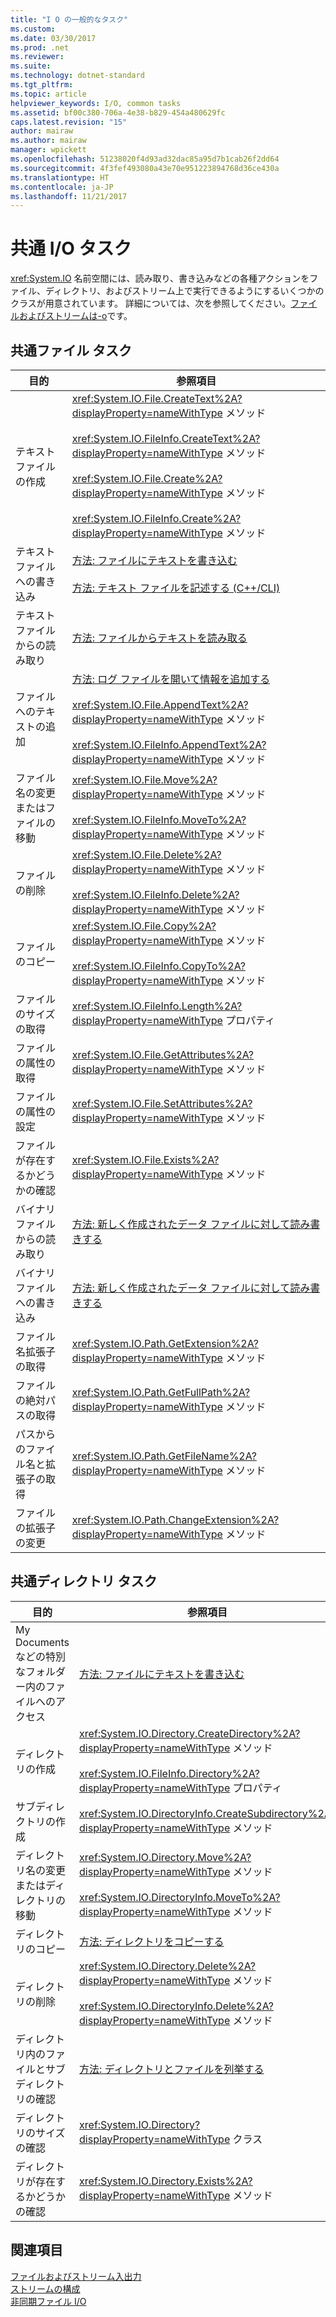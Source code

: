 ```yaml
---
title: "I O の一般的なタスク"
ms.custom: 
ms.date: 03/30/2017
ms.prod: .net
ms.reviewer: 
ms.suite: 
ms.technology: dotnet-standard
ms.tgt_pltfrm: 
ms.topic: article
helpviewer_keywords: I/O, common tasks
ms.assetid: bf00c380-706a-4e38-b829-454a480629fc
caps.latest.revision: "15"
author: mairaw
ms.author: mairaw
manager: wpickett
ms.openlocfilehash: 51238020f4d93ad32dac85a95d7b1cab26f2dd64
ms.sourcegitcommit: 4f3fef493080a43e70e951223894768d36ce430a
ms.translationtype: HT
ms.contentlocale: ja-JP
ms.lasthandoff: 11/21/2017
---
```

# <a name="common-io-tasks"></a>共通 I/O タスク
<xref:System.IO> 名前空間には、読み取り、書き込みなどの各種アクションをファイル、ディレクトリ、およびストリーム上で実行できるようにするいくつかのクラスが用意されています。 詳細については、次を参照してください。[ファイルおよびストリームは-o](../../../docs/standard/io/index.md)です。  
  
## <a name="common-file-tasks"></a>共通ファイル タスク  
  
|目的|参照項目|  
|-------------------|--------------------------------------|  
|テキスト ファイルの作成|<xref:System.IO.File.CreateText%2A?displayProperty=nameWithType> メソッド<br /><br /> <xref:System.IO.FileInfo.CreateText%2A?displayProperty=nameWithType> メソッド<br /><br /> <xref:System.IO.File.Create%2A?displayProperty=nameWithType> メソッド<br /><br /> <xref:System.IO.FileInfo.Create%2A?displayProperty=nameWithType> メソッド|  
|テキスト ファイルへの書き込み|[方法: ファイルにテキストを書き込む](../../../docs/standard/io/how-to-write-text-to-a-file.md)<br /><br /> [方法: テキスト ファイルを記述する (C++/CLI)](/cpp/dotnet/how-to-write-a-text-file-cpp-cli)|  
|テキスト ファイルからの読み取り|[方法: ファイルからテキストを読み取る](../../../docs/standard/io/how-to-read-text-from-a-file.md)|  
|ファイルへのテキストの追加|[方法: ログ ファイルを開いて情報を追加する](../../../docs/standard/io/how-to-open-and-append-to-a-log-file.md)<br /><br /> <xref:System.IO.File.AppendText%2A?displayProperty=nameWithType> メソッド<br /><br /> <xref:System.IO.FileInfo.AppendText%2A?displayProperty=nameWithType> メソッド|  
|ファイル名の変更またはファイルの移動|<xref:System.IO.File.Move%2A?displayProperty=nameWithType> メソッド<br /><br /> <xref:System.IO.FileInfo.MoveTo%2A?displayProperty=nameWithType> メソッド|  
|ファイルの削除|<xref:System.IO.File.Delete%2A?displayProperty=nameWithType> メソッド<br /><br /> <xref:System.IO.FileInfo.Delete%2A?displayProperty=nameWithType> メソッド|  
|ファイルのコピー|<xref:System.IO.File.Copy%2A?displayProperty=nameWithType> メソッド<br /><br /> <xref:System.IO.FileInfo.CopyTo%2A?displayProperty=nameWithType> メソッド|  
|ファイルのサイズの取得|<xref:System.IO.FileInfo.Length%2A?displayProperty=nameWithType> プロパティ|  
|ファイルの属性の取得|<xref:System.IO.File.GetAttributes%2A?displayProperty=nameWithType> メソッド|  
|ファイルの属性の設定|<xref:System.IO.File.SetAttributes%2A?displayProperty=nameWithType> メソッド|  
|ファイルが存在するかどうかの確認|<xref:System.IO.File.Exists%2A?displayProperty=nameWithType> メソッド|  
|バイナリ ファイルからの読み取り|[方法: 新しく作成されたデータ ファイルに対して読み書きする](../../../docs/standard/io/how-to-read-and-write-to-a-newly-created-data-file.md)|  
|バイナリ ファイルへの書き込み|[方法: 新しく作成されたデータ ファイルに対して読み書きする](../../../docs/standard/io/how-to-read-and-write-to-a-newly-created-data-file.md)|  
|ファイル名拡張子の取得|<xref:System.IO.Path.GetExtension%2A?displayProperty=nameWithType> メソッド|  
|ファイルの絶対パスの取得|<xref:System.IO.Path.GetFullPath%2A?displayProperty=nameWithType> メソッド|  
|パスからのファイル名と拡張子の取得|<xref:System.IO.Path.GetFileName%2A?displayProperty=nameWithType> メソッド|  
|ファイルの拡張子の変更|<xref:System.IO.Path.ChangeExtension%2A?displayProperty=nameWithType> メソッド|  
  
## <a name="common-directory-tasks"></a>共通ディレクトリ タスク  
  
|目的|参照項目|  
|-------------------|--------------------------------------|  
|My Documents などの特別なフォルダー内のファイルへのアクセス|[方法: ファイルにテキストを書き込む](../../../docs/standard/io/how-to-write-text-to-a-file.md)|  
|ディレクトリの作成|<xref:System.IO.Directory.CreateDirectory%2A?displayProperty=nameWithType> メソッド<br /><br /> <xref:System.IO.FileInfo.Directory%2A?displayProperty=nameWithType> プロパティ|  
|サブディレクトリの作成|<xref:System.IO.DirectoryInfo.CreateSubdirectory%2A?displayProperty=nameWithType> メソッド|  
|ディレクトリ名の変更またはディレクトリの移動|<xref:System.IO.Directory.Move%2A?displayProperty=nameWithType> メソッド<br /><br /> <xref:System.IO.DirectoryInfo.MoveTo%2A?displayProperty=nameWithType> メソッド|  
|ディレクトリのコピー|[方法: ディレクトリをコピーする](../../../docs/standard/io/how-to-copy-directories.md)|  
|ディレクトリの削除|<xref:System.IO.Directory.Delete%2A?displayProperty=nameWithType> メソッド<br /><br /> <xref:System.IO.DirectoryInfo.Delete%2A?displayProperty=nameWithType> メソッド|  
|ディレクトリ内のファイルとサブディレクトリの確認|[方法: ディレクトリとファイルを列挙する](../../../docs/standard/io/how-to-enumerate-directories-and-files.md)|  
|ディレクトリのサイズの確認|<xref:System.IO.Directory?displayProperty=nameWithType> クラス|  
|ディレクトリが存在するかどうかの確認|<xref:System.IO.Directory.Exists%2A?displayProperty=nameWithType> メソッド|  
  
## <a name="see-also"></a>関連項目  
 [ファイルおよびストリーム入出力](../../../docs/standard/io/index.md)  
 [ストリームの構成](../../../docs/standard/io/composing-streams.md)  
 [非同期ファイル I/O](../../../docs/standard/io/asynchronous-file-i-o.md)
